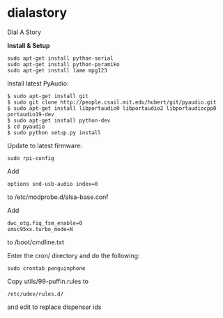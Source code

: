 dialastory
==========

Dial A Story



**Install & Setup**

    sudo apt-get install python-serial
    sudo apt-get install python-paramiko
    sudo apt-get install lame mpg123


Install latest PyAudio:

    $ sudo apt-get install git
    $ sudo git clone http://people.csail.mit.edu/hubert/git/pyaudio.git
    $ sudo apt-get install libportaudio0 libportaudio2 libportaudiocpp0 portaudio19-dev
    $ sudo apt-get install python-dev
    $ cd pyaudio
    $ sudo python setup.py install
    
Update to latest firmware:

    sudo rpi-config
    
Add

    options snd-usb-audio index=0
to /etc/modprobe.d/alsa-base.conf


Add 

    dwc_otg.fiq_fsm_enable=0
    smsc95xx.turbo_mode=N
to /boot/cmdline.txt


Enter the cron/ directory and do the following:

    sudo crontab penguinphone
    
    
Copy utils/99-puffin.rules to 

    /etc/udev/rules.d/
and edit to replace dispenser ids
    


